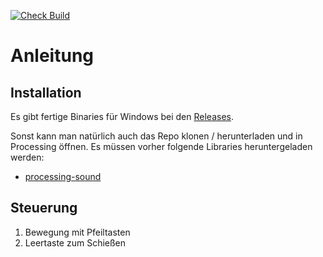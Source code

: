 [![Check Build](https://github.com/benthillerkus/Asteroids/actions/workflows/processing-build.yml/badge.svg?branch=master)](https://github.com/benthillerkus/Asteroids/actions/workflows/processing-build.yml)
# Anleitung

## Installation

Es gibt fertige Binaries für Windows bei den [Releases](https://github.com/benthillerkus/Asteroids/releases).

Sonst kann man natürlich auch das Repo klonen / herunterladen und in Processing öffnen.
Es müssen vorher folgende Libraries heruntergeladen werden:
- [processing-sound](https://github.com/processing/processing-sound)

## Steuerung

1. Bewegung mit Pfeiltasten
2. Leertaste zum Schießen
